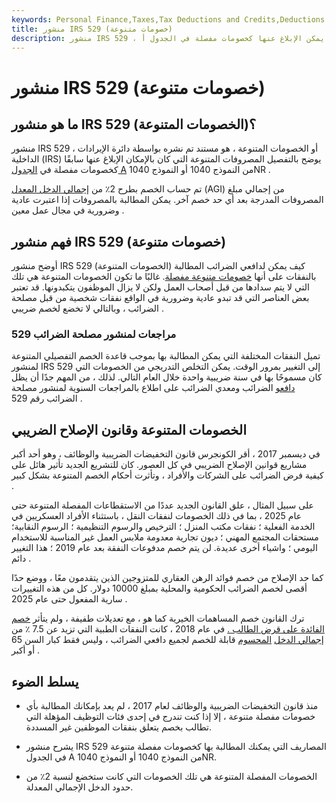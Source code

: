 ```yaml
---
keywords: Personal Finance,Taxes,Tax Deductions and Credits,Deductions and Credits
title: منشور IRS 529 (خصومات متنوعة)
description: منشور IRS 529 ، أو الخصومات المتنوعة ، تفاصيل المصروفات التي يمكن الإبلاغ عنها كخصومات مفصلة في الجدول أ.
---
```


# منشور IRS 529 (خصومات متنوعة)
## ما هو منشور IRS 529 (الخصومات المتنوعة)؟

منشور IRS 529 ، أو الخصومات المتنوعة ، هو مستند تم نشره بواسطة دائرة الإيرادات الداخلية (IRS) يوضح بالتفصيل المصروفات المتنوعة التي كان بالإمكان الإبلاغ عنها سابقًا كخصومات مفصلة في [الجدول A](/schedulea) من النموذج 1040 أو النموذج 1040NR .

تم حساب الخصم بطرح 2٪ من [إجمالي الدخل المعدل](/agi) (AGI) من إجمالي مبلغ المصروفات المدرجة بعد أي حد خصم آخر. يمكن المطالبة بالمصروفات إذا اعتبرت عادية وضرورية في مجال عمل معين .

## فهم منشور IRS 529 (خصومات متنوعة)

أوضح منشور IRS 529 (الخصومات المتنوعة) كيف يمكن لدافعي الضرائب المطالبة بالنفقات على أنها [خصومات متنوعة مفصلة](/deduction). غالبًا ما تكون الخصومات المتنوعة هي تلك التي لا يتم سدادها من قبل أصحاب العمل ولكن لا يزال الموظفون يتكبدونها. قد تعتبر بعض العناصر التي قد تبدو عادية وضرورية في الواقع نفقات شخصية من قبل مصلحة الضرائب ، وبالتالي لا تخضع لخصم ضريبي .

### مراجعات لمنشور مصلحة الضرائب 529

تميل النفقات المختلفة التي يمكن المطالبة بها بموجب قاعدة الخصم التفصيلي المتنوعة لمنشور IRS 529 إلى التغيير بمرور الوقت. يمكن التخلص التدريجي من الخصومات التي كان مسموحًا بها في سنة ضريبية واحدة خلال العام التالي. لذلك ، من المهم جدًا أن يظل [دافعو](/taxpayer) الضرائب ومعدي الضرائب على اطلاع بالمراجعات السنوية لمنشور مصلحة الضرائب رقم 529 .

## الخصومات المتنوعة وقانون الإصلاح الضريبي

في ديسمبر 2017 ، أقر الكونجرس قانون التخفيضات الضريبية والوظائف ، وهو أحد أكبر مشاريع قوانين الإصلاح الضريبي في كل العصور. كان للتشريع الجديد تأثير هائل على كيفية فرض الضرائب على الشركات والأفراد ، وتأثرت أحكام الخصم المتنوعة بشكل كبير .

على سبيل المثال ، علق القانون الجديد عددًا من الاستقطاعات المفصلة المتنوعة حتى عام 2025 ، بما في ذلك الخصومات لنفقات النقل ، باستثناء الأفراد العسكريين في الخدمة الفعلية ؛ نفقات مكتب المنزل ؛ الترخيص والرسوم التنظيمية ؛ الرسوم النقابية؛ مستحقات المجتمع المهني ؛ ديون تجارية معدومة ملابس العمل غير المناسبة للاستخدام اليومي ؛ واشياء أخرى عديدة. لن يتم خصم مدفوعات النفقة بعد عام 2019 ؛ هذا التغيير دائم .

كما حد الإصلاح من خصم فوائد الرهن العقاري للمتزوجين الذين يتقدمون معًا ، ووضع حدًا أقصى لخصم الضرائب الحكومية والمحلية بمبلغ 10000 دولار. كل من هذه التغييرات سارية المفعول حتى عام 2025 .

ترك القانون خصم المساهمات الخيرية كما هو ، مع تعديلات طفيفة ، ولم يتأثر [خصم الفائدة على قرض الطالب .](/slid) في عام 2018 ، كانت النفقات الطبية التي تزيد عن 7.5 ٪ من [إجمالي الدخل](/agi) [المحسوم](/agi) قابلة للخصم لجميع دافعي الضرائب ، وليس فقط كبار السن 65 أو أكبر .

## يسلط الضوء

- منذ قانون التخفيضات الضريبية والوظائف لعام 2017 ، لم يعد بإمكانك المطالبة بأي خصومات مفصلة متنوعة ، إلا إذا كنت تندرج في إحدى فئات التوظيف المؤهلة التي تطالب بخصم يتعلق بنفقات الموظفين غير المسددة.

- يشرح منشور IRS 529 المصاريف التي يمكنك المطالبة بها كخصومات مفصلة متنوعة في الجدول A من النموذج 1040 أو النموذج 1040NR.

- الخصومات المفصلة المتنوعة هي تلك الخصومات التي كانت ستخضع لنسبة 2٪ من حدود الدخل الإجمالي المعدلة.


